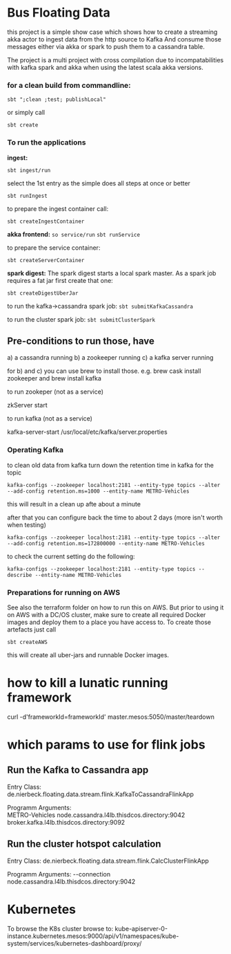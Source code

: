 # Bus Floating Data #

this project is a simple show case which shows how to create a streaming akka actor to ingest data from the http source to Kafka
And consume those messages either via akka or spark to push them to a cassandra table. 

The project is a multi project with cross compilation due to incompatabilities with kafka spark and akka when using the latest scala akka versions. 

### for a clean build from commandline:

`sbt ";clean ;test; publishLocal"`

or simply call 

`sbt create`

### To run the applications 

**ingest:** 

`sbt ingest/run`

select the 1st entry as the simple does all steps at once
or better 

`sbt runIngest`

to prepare the ingest container call: 

`sbt createIngestContainer`

**akka frontend:**
`so service/run`
`sbt runService`

to prepare the service container: 

`sbt createServerContainer`

**spark digest:**
The spark digest starts a local spark master. 
As a spark job requires a fat jar first create that one: 

`sbt createDigestUberJar`

to run the kafka->cassandra spark job:
`sbt submitKafkaCassandra`

to run the cluster spark job: 
`sbt submitClusterSpark`

## Pre-conditions to run those, have 

a) a cassandra running
b) a zookeeper running
c) a kafka server running

for b) and c) you can use brew to install those. 
e.g. brew cask install zookeeper and brew install kafka

to run zookeper (not as a service)

zkServer start


to run kafka (not as a service)

kafka-server-start /usr/local/etc/kafka/server.properties

### Operating Kafka

to clean old data from kafka turn down the retention time in kafka for the topic

`kafka-configs --zookeeper localhost:2181 --entity-type topics --alter --add-config retention.ms=1000 --entity-name METRO-Vehicles`
 
this will result in a clean up afte about a minute

after that you can configure back the time to about 2 days (more isn't worth when testing)

`kafka-configs --zookeeper localhost:2181 --entity-type topics --alter --add-config retention.ms=172800000 --entity-name METRO-Vehicles`

to check the current setting do the following: 

`kafka-configs --zookeeper localhost:2181 --entity-type topics --describe --entity-name METRO-Vehicles`


### Preparations for running on AWS

See also the terraform folder on how to run this on AWS. 
But prior to using it on AWS with a DC/OS cluster, make sure to 
create all required Docker images and deploy them to a place you have access to. 
To create those artefacts just call

`sbt createAWS`

this will create all uber-jars and runnable Docker images. 


# how to kill a lunatic running framework 

curl -d'frameworkId=frameworkId' master.mesos:5050/master/teardown


# which params to use for flink jobs

## Run the Kafka to Cassandra app

Entry Class: 
de.nierbeck.floating.data.stream.flink.KafkaToCassandraFlinkApp

Programm Arguments:  
METRO-Vehicles node.cassandra.l4lb.thisdcos.directory:9042 broker.kafka.l4lb.thisdcos.directory:9092

## Run the cluster hotspot calculation

Entry Class: 
de.nierbeck.floating.data.stream.flink.CalcClusterFlinkApp

Programm Arguments: 
--connection node.cassandra.l4lb.thisdcos.directory:9042

# Kubernetes

To browse the K8s cluster browse to: 
kube-apiserver-0-instance.kubernetes.mesos:9000/api/v1/namespaces/kube-system/services/kubernetes-dashboard/proxy/
